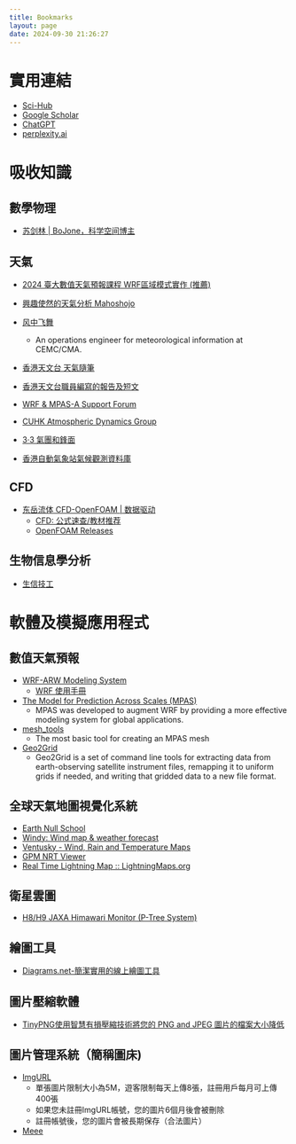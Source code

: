 ```yaml
---
title: Bookmarks
layout: page
date: 2024-09-30 21:26:27
---
```


<div class="markdown-body">

# 實用連結

- [Sci-Hub](https://sci-hub.se/)
- [Google Scholar](https://scholar.google.com/)
- [ChatGPT](https://chatgpt.com/)
- [perplexity.ai](https://www.perplexity.ai/?login-source=oneTapHome)

# 吸收知識

## 數學物理

- [苏剑林 | BoJone，科学空间博主](https://spaces.ac.cn/)

## 天氣

- [2024 臺大數值天氣預報課程 WRF區域模式實作 (推薦)](https://rain.as.ntu.edu.tw/course_wrf.html)
- [興趣使然的天氣分析 Mahoshojo](https://www.pixnet.net/pcard/Mahoshojo?utm_source=PIXNET&utm_medium=post_card&utm_term&utm_content=359914739)
- [风中飞舞](https://blog.perillaroc.wang/)
  - An operations engineer for meteorological information at CEMC/CMA.
- [香港天文台 天氣隨筆](https://www.hko.gov.hk/tc/forecaster_blog/index.htm)
- [香港天文台職員編寫的報告及短文](https://www.hko.gov.hk/tc/publica/pubpaper.htm)
- [WRF & MPAS-A Support Forum](https://forum.mmm.ucar.edu/)
- [CUHK Atmospheric Dynamics Group](https://atmosphericdynamicsgroup.github.io/)

- [3‧3 氣團和鋒面](https://www.openclass.chc.edu.tw/storage/53/112/%E8%AA%B2%E7%A8%8B%E8%B3%87%E6%96%99.pdf/4C3VihbySO8GtN9cW21cTbki5D2cQnaVqPRQgaM6.pdf#page=0.00)
- [香港自動氣象站氣候觀測資料庫](https://i-lens.hk/hkweather/)

## CFD

- [东岳流体 CFD-OpenFOAM | 数据驱动](http://www.dyfluid.com/)
  - [CFD: 公式速查/教材推荐](http://www.dyfluid.com/tensors.html)
  - [OpenFOAM Releases](https://openfoam.org/download/history/)

## 生物信息學分析

- [生信技工](https://yanzhongsino.github.io/about/)

# 軟體及模擬應用程式

## 數值天氣預報

- [WRF-ARW Modeling System](https://github.com/wrf-model/WRF)
  - [WRF 使用手冊](https://www2.mmm.ucar.edu/wrf/users/wrf_users_guide/build/html/overview.html)
- [The Model for Prediction Across Scales (MPAS)](https://mpas-dev.github.io/)
  - MPAS was developed to augment WRF by providing a more effective modeling system for global applications. 
- [mesh_tools](https://mpas-dev.github.io/MPAS-Tools/stable/mesh_creation.html)
  - The most basic tool for creating an MPAS mesh
- [Geo2Grid](https://www.ssec.wisc.edu/software/geo2grid/)
  - Geo2Grid is a set of command line tools for extracting data from earth-observing satellite instrument files, remapping it to uniform grids if needed, and writing that gridded data to a new file format.

## 全球天氣地圖視覺化系統

- [Earth Null School](https://earth.nullschool.net/)
- [Windy: Wind map & weather forecast](https://www.windy.com/?21.997,79.001,5)
- [Ventusky - Wind, Rain and Temperature Maps](https://www.ventusky.com/?p=48;-107;2&l=temperature-2m&t=20240813/1800&m=gfs)
- [GPM NRT Viewer](https://storm.pps.eosdis.nasa.gov/storm/cesium/GPMNRTView.html)
- [Real Time Lightning Map :: LightningMaps.org](https://www.lightningmaps.org/#m=oss;t=3;s=0;o=0;b=;ts=0;y=22.6165;x=114.2315;z=9;d=2;dl=2;dc=0;)

## 衛星雲圖

- [H8/H9 JAXA Himawari Monitor (P-Tree System)](https://www.eorc.jaxa.jp/ptree/index.html)

## 繪圖工具

- [Diagrams.net-簡潔實用的線上繪圖工具](https://app.diagrams.net/)

## 圖片壓縮軟體

- [TinyPNG使用智慧有損壓縮技術將您的 PNG and JPEG 圖片的檔案大小降低](https://tinypng.com/cn/)

## 圖片管理系統（簡稱圖床)

- [ImgURL](https://imgur.com/)
  - 單張圖片限制大小為5M，遊客限制每天上傳8張，註冊用戶每月可上傳400張
  - 如果您未註冊ImgURL帳號，您的圖片6個月後會被刪除
  - 註冊帳號後，您的圖片會被長期保存（合法圖片）
- [Meee](https://meee.com.tw/)

</div>